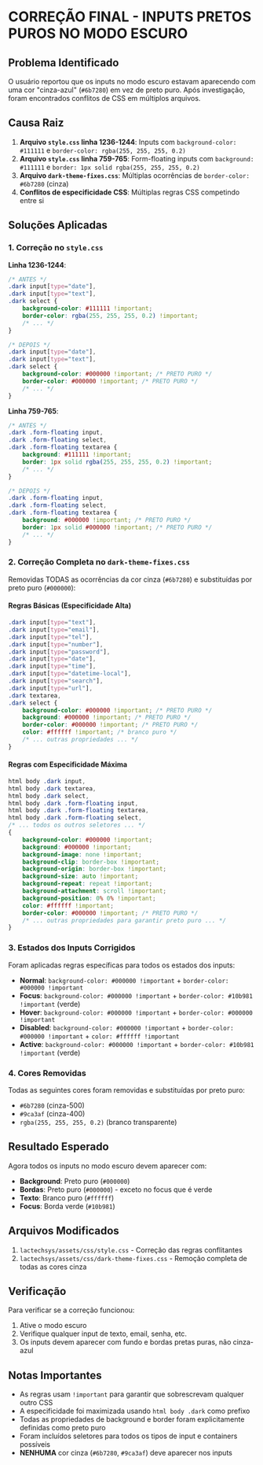# CORREÇÃO FINAL - INPUTS PRETOS PUROS NO MODO ESCURO

## Problema Identificado

O usuário reportou que os inputs no modo escuro estavam aparecendo com uma cor "cinza-azul" (`#6b7280`) em vez de preto puro. Após investigação, foram encontrados conflitos de CSS em múltiplos arquivos.

## Causa Raiz

1. **Arquivo `style.css` linha 1236-1244**: Inputs com `background-color: #111111` e `border-color: rgba(255, 255, 255, 0.2)`
2. **Arquivo `style.css` linha 759-765**: Form-floating inputs com `background: #111111` e `border: 1px solid rgba(255, 255, 255, 0.2)`
3. **Arquivo `dark-theme-fixes.css`**: Múltiplas ocorrências de `border-color: #6b7280` (cinza)
4. **Conflitos de especificidade CSS**: Múltiplas regras CSS competindo entre si

## Soluções Aplicadas

### 1. Correção no `style.css`

**Linha 1236-1244**:
```css
/* ANTES */
.dark input[type="date"],
.dark input[type="text"],
.dark select {
    background-color: #111111 !important;
    border-color: rgba(255, 255, 255, 0.2) !important;
    /* ... */
}

/* DEPOIS */
.dark input[type="date"],
.dark input[type="text"],
.dark select {
    background-color: #000000 !important; /* PRETO PURO */
    border-color: #000000 !important; /* PRETO PURO */
    /* ... */
}
```

**Linha 759-765**:
```css
/* ANTES */
.dark .form-floating input,
.dark .form-floating select,
.dark .form-floating textarea {
    background: #111111 !important;
    border: 1px solid rgba(255, 255, 255, 0.2) !important;
    /* ... */
}

/* DEPOIS */
.dark .form-floating input,
.dark .form-floating select,
.dark .form-floating textarea {
    background: #000000 !important; /* PRETO PURO */
    border: 1px solid #000000 !important; /* PRETO PURO */
    /* ... */
}
```

### 2. Correção Completa no `dark-theme-fixes.css`

Removidas TODAS as ocorrências da cor cinza (`#6b7280`) e substituídas por preto puro (`#000000`):

#### Regras Básicas (Especificidade Alta)
```css
.dark input[type="text"],
.dark input[type="email"],
.dark input[type="tel"],
.dark input[type="number"],
.dark input[type="password"],
.dark input[type="date"],
.dark input[type="time"],
.dark input[type="datetime-local"],
.dark input[type="search"],
.dark input[type="url"],
.dark textarea,
.dark select {
    background-color: #000000 !important; /* PRETO PURO */
    background: #000000 !important; /* PRETO PURO */
    border-color: #000000 !important; /* PRETO PURO */
    color: #ffffff !important; /* branco puro */
    /* ... outras propriedades ... */
}
```

#### Regras com Especificidade Máxima
```css
html body .dark input,
html body .dark textarea,
html body .dark select,
html body .dark .form-floating input,
html body .dark .form-floating textarea,
html body .dark .form-floating select,
/* ... todos os outros seletores ... */
{
    background-color: #000000 !important;
    background: #000000 !important;
    background-image: none !important;
    background-clip: border-box !important;
    background-origin: border-box !important;
    background-size: auto !important;
    background-repeat: repeat !important;
    background-attachment: scroll !important;
    background-position: 0% 0% !important;
    color: #ffffff !important;
    border-color: #000000 !important; /* PRETO PURO */
    /* ... outras propriedades para garantir preto puro ... */
}
```

### 3. Estados dos Inputs Corrigidos

Foram aplicadas regras específicas para todos os estados dos inputs:

- **Normal**: `background-color: #000000 !important` + `border-color: #000000 !important`
- **Focus**: `background-color: #000000 !important` + `border-color: #10b981 !important` (verde)
- **Hover**: `background-color: #000000 !important` + `border-color: #000000 !important`
- **Disabled**: `background-color: #000000 !important` + `border-color: #000000 !important` + `color: #ffffff !important`
- **Active**: `background-color: #000000 !important` + `border-color: #10b981 !important` (verde)

### 4. Cores Removidas

Todas as seguintes cores foram removidas e substituídas por preto puro:
- `#6b7280` (cinza-500)
- `#9ca3af` (cinza-400)
- `rgba(255, 255, 255, 0.2)` (branco transparente)

## Resultado Esperado

Agora todos os inputs no modo escuro devem aparecer com:
- **Background**: Preto puro (`#000000`)
- **Bordas**: Preto puro (`#000000`) - exceto no focus que é verde
- **Texto**: Branco puro (`#ffffff`)
- **Focus**: Borda verde (`#10b981`)

## Arquivos Modificados

1. `lactechsys/assets/css/style.css` - Correção das regras conflitantes
2. `lactechsys/assets/css/dark-theme-fixes.css` - Remoção completa de todas as cores cinza

## Verificação

Para verificar se a correção funcionou:
1. Ative o modo escuro
2. Verifique qualquer input de texto, email, senha, etc.
3. Os inputs devem aparecer com fundo e bordas pretas puras, não cinza-azul

## Notas Importantes

- As regras usam `!important` para garantir que sobrescrevam qualquer outro CSS
- A especificidade foi maximizada usando `html body .dark` como prefixo
- Todas as propriedades de background e border foram explicitamente definidas como preto puro
- Foram incluídos seletores para todos os tipos de input e containers possíveis
- **NENHUMA** cor cinza (`#6b7280`, `#9ca3af`) deve aparecer nos inputs

